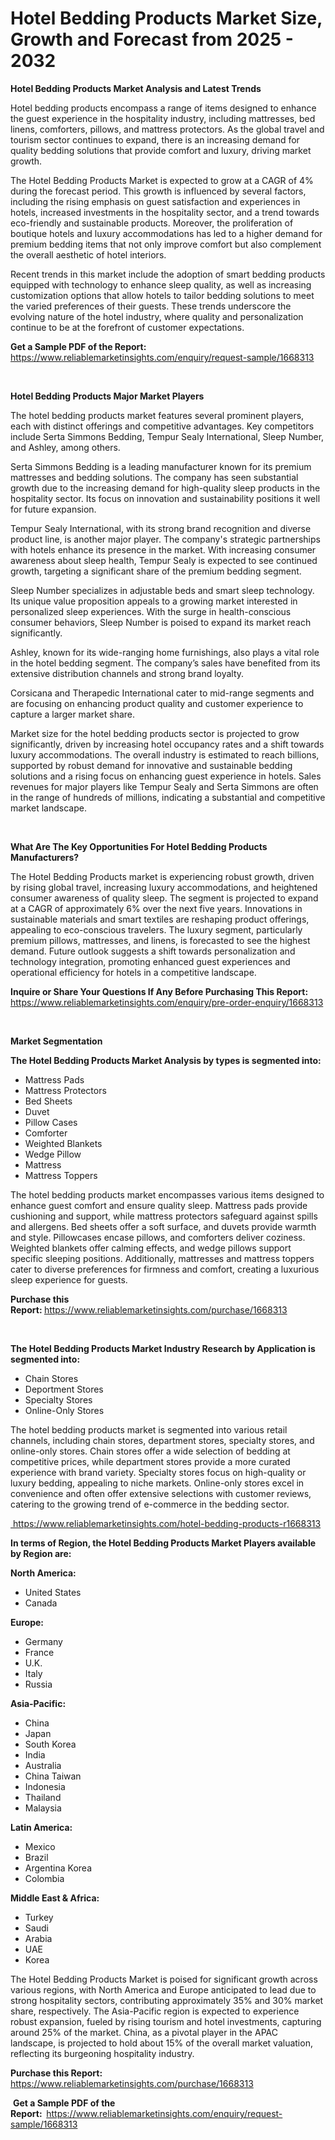 <p><h1>Hotel Bedding Products Market Size, Growth and Forecast from 2025 - 2032</h1></p><p><strong>Hotel Bedding Products Market Analysis and Latest Trends</strong></p>
<p><p>Hotel bedding products encompass a range of items designed to enhance the guest experience in the hospitality industry, including mattresses, bed linens, comforters, pillows, and mattress protectors. As the global travel and tourism sector continues to expand, there is an increasing demand for quality bedding solutions that provide comfort and luxury, driving market growth.</p><p>The Hotel Bedding Products Market is expected to grow at a CAGR of 4% during the forecast period. This growth is influenced by several factors, including the rising emphasis on guest satisfaction and experiences in hotels, increased investments in the hospitality sector, and a trend towards eco-friendly and sustainable products. Moreover, the proliferation of boutique hotels and luxury accommodations has led to a higher demand for premium bedding items that not only improve comfort but also complement the overall aesthetic of hotel interiors.</p><p>Recent trends in this market include the adoption of smart bedding products equipped with technology to enhance sleep quality, as well as increasing customization options that allow hotels to tailor bedding solutions to meet the varied preferences of their guests. These trends underscore the evolving nature of the hotel industry, where quality and personalization continue to be at the forefront of customer expectations.</p></p>
<p><strong>Get a Sample PDF of the Report:&nbsp;</strong> <a href="https://www.reliablemarketinsights.com/enquiry/request-sample/1668313?utm_campaign=2738&utm_medium=2&utm_source=Github&utm_content=ia&utm_term=19042025&utm_id=hotel-bedding-products">https://www.reliablemarketinsights.com/enquiry/request-sample/1668313</a></p>
<p>&nbsp;</p>
<p><strong>Hotel Bedding Products Major Market Players</strong></p>
<p><p>The hotel bedding products market features several prominent players, each with distinct offerings and competitive advantages. Key competitors include Serta Simmons Bedding, Tempur Sealy International, Sleep Number, and Ashley, among others.</p><p>Serta Simmons Bedding is a leading manufacturer known for its premium mattresses and bedding solutions. The company has seen substantial growth due to the increasing demand for high-quality sleep products in the hospitality sector. Its focus on innovation and sustainability positions it well for future expansion.</p><p>Tempur Sealy International, with its strong brand recognition and diverse product line, is another major player. The company's strategic partnerships with hotels enhance its presence in the market. With increasing consumer awareness about sleep health, Tempur Sealy is expected to see continued growth, targeting a significant share of the premium bedding segment.</p><p>Sleep Number specializes in adjustable beds and smart sleep technology. Its unique value proposition appeals to a growing market interested in personalized sleep experiences. With the surge in health-conscious consumer behaviors, Sleep Number is poised to expand its market reach significantly.</p><p>Ashley, known for its wide-ranging home furnishings, also plays a vital role in the hotel bedding segment. The company’s sales have benefited from its extensive distribution channels and strong brand loyalty.</p><p>Corsicana and Therapedic International cater to mid-range segments and are focusing on enhancing product quality and customer experience to capture a larger market share.</p><p>Market size for the hotel bedding products sector is projected to grow significantly, driven by increasing hotel occupancy rates and a shift towards luxury accommodations. The overall industry is estimated to reach billions, supported by robust demand for innovative and sustainable bedding solutions and a rising focus on enhancing guest experience in hotels. Sales revenues for major players like Tempur Sealy and Serta Simmons are often in the range of hundreds of millions, indicating a substantial and competitive market landscape.</p></p>
<p>&nbsp;</p>
<p><strong>What Are The Key Opportunities For Hotel Bedding Products Manufacturers?</strong></p>
<p><p>The Hotel Bedding Products market is experiencing robust growth, driven by rising global travel, increasing luxury accommodations, and heightened consumer awareness of quality sleep. The segment is projected to expand at a CAGR of approximately 6% over the next five years. Innovations in sustainable materials and smart textiles are reshaping product offerings, appealing to eco-conscious travelers. The luxury segment, particularly premium pillows, mattresses, and linens, is forecasted to see the highest demand. Future outlook suggests a shift towards personalization and technology integration, promoting enhanced guest experiences and operational efficiency for hotels in a competitive landscape.</p></p>
<p><strong>Inquire or Share Your Questions If Any Before Purchasing This Report:</strong> <a href="https://www.reliablemarketinsights.com/enquiry/pre-order-enquiry/1668313?utm_campaign=2738&utm_medium=2&utm_source=Github&utm_content=ia&utm_term=19042025&utm_id=hotel-bedding-products">https://www.reliablemarketinsights.com/enquiry/pre-order-enquiry/1668313</a></p>
<p>&nbsp;</p>
<p><strong>Market Segmentation</strong></p>
<p><strong>The Hotel Bedding Products Market Analysis by types is segmented into:</strong></p>
<p><ul><li>Mattress Pads</li><li>Mattress Protectors</li><li>Bed Sheets</li><li>Duvet</li><li>Pillow Cases</li><li>Comforter</li><li>Weighted Blankets</li><li>Wedge Pillow</li><li>Mattress</li><li>Mattress Toppers</li></ul></p>
<p><p>The hotel bedding products market encompasses various items designed to enhance guest comfort and ensure quality sleep. Mattress pads provide cushioning and support, while mattress protectors safeguard against spills and allergens. Bed sheets offer a soft surface, and duvets provide warmth and style. Pillowcases encase pillows, and comforters deliver coziness. Weighted blankets offer calming effects, and wedge pillows support specific sleeping positions. Additionally, mattresses and mattress toppers cater to diverse preferences for firmness and comfort, creating a luxurious sleep experience for guests.</p></p>
<p><strong>Purchase this Report:&nbsp;</strong><a href="https://www.reliablemarketinsights.com/purchase/1668313?utm_campaign=2738&utm_medium=2&utm_source=Github&utm_content=ia&utm_term=19042025&utm_id=hotel-bedding-products">https://www.reliablemarketinsights.com/purchase/1668313</a></p>
<p>&nbsp;</p>
<p><strong>The Hotel Bedding Products Market Industry Research by Application is segmented into:</strong></p>
<p><ul><li>Chain Stores</li><li>Deportment Stores</li><li>Specialty Stores</li><li>Online-Only Stores</li></ul></p>
<p><p>The hotel bedding products market is segmented into various retail channels, including chain stores, department stores, specialty stores, and online-only stores. Chain stores offer a wide selection of bedding at competitive prices, while department stores provide a more curated experience with brand variety. Specialty stores focus on high-quality or luxury bedding, appealing to niche markets. Online-only stores excel in convenience and often offer extensive selections with customer reviews, catering to the growing trend of e-commerce in the bedding sector.</p></p>
<p><a href="https://www.reliablemarketinsights.com/hotel-bedding-products-r1668313?utm_campaign=2738&utm_medium=2&utm_source=Github&utm_content=ia&utm_term=19042025&utm_id=hotel-bedding-products">&nbsp;https://www.reliablemarketinsights.com/hotel-bedding-products-r1668313</a></p>
<p><strong>In terms of Region, the Hotel Bedding Products Market Players available by Region are:</strong></p>
<p>
    <p> <strong> North America: </strong>
        <ul>
            <li>United States</li>
            <li>Canada</li>
        </ul>
        </p> 
    <p> <strong> Europe: </strong>
        <ul>
            <li>Germany</li>
            <li>France</li>
            <li>U.K.</li>
            <li>Italy</li>
            <li>Russia</li>
        </ul>
        </p> 
    <p> <strong> Asia-Pacific: </strong>
        <ul>
            <li>China</li>
            <li>Japan</li>
            <li>South Korea</li>
            <li>India</li>
            <li>Australia</li>
            <li>China Taiwan</li>
            <li>Indonesia</li>
            <li>Thailand</li>
            <li>Malaysia</li>
        </ul>
        </p> 
    <p> <strong> Latin America: </strong>
        <ul>
            <li>Mexico</li>
            <li>Brazil</li>
            <li>Argentina Korea</li>
            <li>Colombia</li>
        </ul>
        </p> 
    <p> <strong> Middle East & Africa: </strong>
        <ul>
            <li>Turkey</li>
            <li>Saudi</li>
            <li>Arabia</li>
            <li>UAE</li>
            <li>Korea</li>
        </ul>
    </p>
    </p>
<p><p>The Hotel Bedding Products Market is poised for significant growth across various regions, with North America and Europe anticipated to lead due to strong hospitality sectors, contributing approximately 35% and 30% market share, respectively. The Asia-Pacific region is expected to experience robust expansion, fueled by rising tourism and hotel investments, capturing around 25% of the market. China, as a pivotal player in the APAC landscape, is projected to hold about 15% of the overall market valuation, reflecting its burgeoning hospitality industry.</p></p>
<p><strong>Purchase this Report: </strong><a href="https://www.reliablemarketinsights.com/purchase/1668313?utm_campaign=2738&utm_medium=2&utm_source=Github&utm_content=ia&utm_term=19042025&utm_id=hotel-bedding-products">https://www.reliablemarketinsights.com/purchase/1668313</a></p>
<p>&nbsp;<strong>Get a Sample PDF of the Report:&nbsp;&nbsp;</strong><a href="https://www.reliablemarketinsights.com/enquiry/request-sample/1668313?utm_campaign=2738&utm_medium=2&utm_source=Github&utm_content=ia&utm_term=19042025&utm_id=hotel-bedding-products">https://www.reliablemarketinsights.com/enquiry/request-sample/1668313</a></p>
<p><strong></strong></p>
<p><p></p><p></p><p></p></p>